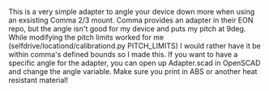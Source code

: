 This is a very simple adapter to angle your device down more when using an exsisting Comma 2/3 mount.
Comma provides an adapter in their EON repo, but the angle isn't good for my device and puts my pitch at 9deg.
While modifying the pitch limits worked for me (selfdrive/locationd/calibrationd.py PITCH_LIMITS) I would rather have it be within comma's defined bounds so I made this.
If you want to have a specific angle for the adapter, you can open up Adapter.scad in OpenSCAD and change the angle variable. 
Make sure you print in ABS or another heat resistant material!
